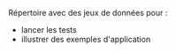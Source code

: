 Répertoire avec des jeux de données pour :

- lancer les tests
- illustrer des exemples d'application


